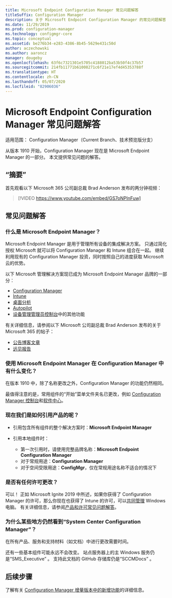 ```yaml
---
title: Microsoft Endpoint Configuration Manager 常见问题解答
titleSuffix: Configuration Manager
description: 关于 Microsoft Endpoint Configuration Manager 的常见问题解答
ms.date: 11/29/2019
ms.prod: configuration-manager
ms.technology: configmgr-core
ms.topic: conceptual
ms.assetid: be276b34-e283-4386-8b45-5629e431c50d
author: aczechowski
ms.author: aaroncz
manager: dougeby
ms.openlocfilehash: 63f6c7321301e5705c4188012ba53b50f4c37b57
ms.sourcegitcommit: 214fb11771b61008271c6f21e17ef4d45353788f
ms.translationtype: HT
ms.contentlocale: zh-CN
ms.lasthandoff: 05/07/2020
ms.locfileid: "82906036"
---
```

# <a name="microsoft-endpoint-configuration-manager-faq"></a>Microsoft Endpoint Configuration Manager 常见问题解答

适用范围：  Configuration Manager（Current Branch、技术预览版分支）

从版本 1910 开始，Configuration Manager 现在是 Microsoft Endpoint Manager 的一部分。 本文提供常见问题的解答。

## <a name="summary"></a>“摘要”

首先观看以下 Microsoft 365 公司副总裁 Brad Anderson 发布的两分钟视频：

> [!VIDEO https://www.youtube.com/embed/GS7oNPInFuw]

## <a name="faqs"></a>常见问题解答

### <a name="what-is-microsoft-endpoint-manager"></a>什么是 Microsoft Endpoint Manager？

Microsoft Endpoint Manager 是用于管理所有设备的集成解决方案。 只通过简化授权 Microsoft 就可以将 Configuration Manager 和 Intune 组合在一起。 继续利用现有的 Configuration Manager 投资，同时按照自己的进度获取 Microsoft 云的优势。

以下 Microsoft 管理解决方案现已成为 Microsoft Endpoint Manager  品牌的一部分：

- [Configuration Manager](https://docs.microsoft.com/configmgr)
- [Intune](https://docs.microsoft.com/intune)
- [桌面分析](../../desktop-analytics/overview.md)
- [Autopilot](https://docs.microsoft.com/intune/enrollment/enrollment-autopilot)
- [设备管理管理员控制台](https://techcommunity.microsoft.com/t5/enterprise-mobility-security/microsoft-intune-rolls-out-an-improved-streamlined-endpoint/ba-p/937760)中的其他功能

有关详细信息，请参阅以下 Microsoft 公司副总裁 Brad Anderson 发布的关于 Microsoft 365 的帖子：

- [公告博客文章](https://aka.ms/cmannounce)
- [远见报告](https://aka.ms/MEMVisionPaper)

### <a name="what-things-change-in-configuration-manager-with-microsoft-endpoint-manager"></a>使用 Microsoft Endpoint Manager 在 Configuration Manager 中有什么变化？

在版本 1910 中，除了名称更改之外，Configuration Manager 的功能仍然相同。

最值得注意的是，常用组件的“开始”菜单文件夹名已更改，例如 [Configuration Manager 控制台](../servers/manage/admin-console.md#bkmk_open)和[软件中心](software-center.md#bkmk_open)。

### <a name="how-do-we-refer-to-the-product-now"></a>现在我们是如何引用产品的呢？

- 引用包含所有组件的整个解决方案时：**Microsoft Endpoint Manager**

- 引用本地组件时：
  - 第一次引用时，请使用完整品牌名称：**Microsoft Endpoint Configuration Manager**
  - 对于常规用途：**Configuration Manager**
  - 对于空间受限用途：**ConfigMgr**，仅在常规用途名称不适合的情况下

### <a name="are-there-any-licensing-changes"></a>是否有任何许可更改？

可以！ 正如 Microsoft Ignite 2019 中所述，如果你获得了 Configuration Manager 的许可，那么你现在也获得了 Intune 的许可，可以[共同管理](../../comanage/overview.md) Windows 电脑。 有关详细信息，请参阅[产品和许可常见问题解答](product-and-licensing-faq.md#bkmk_mem)。

### <a name="why-do-i-still-see-system-center-configuration-manager-some-places"></a>为什么某些地方仍然看到“System Center Configuration Manager”？

在所有产品、服务和支持材料（如文档）中进行更改需要时间。

还有一些基本组件可能永远不会改变。 站点服务器上的主 Windows 服务仍是“SMS_Executive”  。 支持此文档的 GitHub 存储库仍是“SCCMDocs”  。

## <a name="next-steps"></a>后续步骤

了解有关 [Configuration Manager 增量版本中的新增功能](../plan-design/changes/whats-new-incremental-versions.md)的详细信息。
